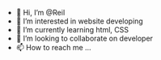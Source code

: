 - 👋 Hi, I’m @Reil
- 👀 I’m interested in website developing
- 🌱 I’m currently learning html, CSS
- 💞️ I’m looking to collaborate on developer
- 📫 How to reach me ...

<!---
Phuklo/Phuklo is a ✨ special ✨ repository because its `README.md` (this file) appears on your GitHub profile.
You can click the Preview link to take a look at your changes.
--->
